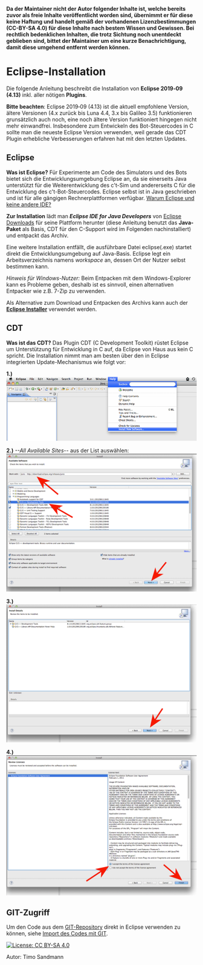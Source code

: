 **Da der Maintainer nicht der Autor folgender Inhalte ist, welche bereits zuvor als freie Inhalte veröffentlicht worden sind, übernimmt er für diese keine Haftung und handelt gemäß der vorhandenen Lizenzbestimmungen (CC-BY-SA 4.0) für diese Inhalte nach bestem Wissen und Gewissen. Bei rechtlich bedenklichen Inhalten, die trotz Sichtung noch unentdeckt geblieben sind, bittet der Maintainer um eine kurze Benachrichtigung, damit diese umgehend entfernt werden können.**

# Eclipse-Installation

Die folgende Anleitung beschreibt die Installation von **Eclipse 2019‑09 (4.13)** inkl. aller nötigen **Plugins**.

**Bitte beachten**: Eclipse 2019‑09 (4.13) ist die aktuell empfohlene Version, ältere Versionen (4.x zurück bis Luna 4.4, 3.x bis Galileo 3.5) funktionieren grunsätzlich auch noch, eine noch ältere Version funktioniert hingegen nicht mehr einwandfrei.
Insbesondere zum Entwickeln des Bot-Steuercodes in C sollte man die neueste Eclipse Version verwenden, weil gerade das CDT Plugin erhebliche Verbesserungen erfahren hat mit den letzten Updates.

## Eclipse

**Was ist Eclipse?**
Für Experimente am Code des Simulators und des Bots bietet sich die Entwicklungsumgebung Eclipse an, da sie einerseits Java unterstützt für die Weiterentwicklung des c't-Sim und andererseits C für die Entwicklung des c't-Bot-Steuercodes. Eclipse selbst ist in Java geschrieben und ist für alle gängigen Rechnerplattformen verfügbar.
[Warum Eclipse und keine andere IDE?](https://www.heise.de/ct/artikel/FAQ-fuer-c-t-Bot-und-c-t-SIM-291940.html?seite=3)

**Zur Installation** lädt man __*Eclipse IDE for Java Developers*__ von [Eclipse Downloads](https://www.eclipse.org/downloads/packages/) für seine Plattform herunter (diese Anleitung benutzt das __Java-Paket__ als Basis, CDT für den C-Support wird im Folgenden nachinstalliert) und entpackt das Archiv.

Eine weitere Installation entfällt, die ausführbare Datei eclipse(.exe) startet direkt die Entwicklungsumgebung auf Java-Basis. Eclipse legt ein Arbeitsverzeichnis namens *workspace* an, dessen Ort der Nutzer selbst bestimmen kann.

*Hinweis für Windows-Nutzer:* Beim Entpacken mit dem Windows-Explorer kann es Probleme geben, deshalb ist es sinnvoll, einen alternativen Entpacker wie z.B. 7-Zip zu verwenden.

Als Alternative zum Download und Entpacken des Archivs kann auch der [**Eclipse Installer**](https://www.eclipse.org/downloads/packages/installer) verwendet werden.

## CDT

**Was ist das CDT?** Das Plugin CDT (C Development Toolkit) rüstet Eclipse um Unterstützung für Entwicklung in C auf, da Eclipse von Haus aus kein C spricht.
Die Installation nimmt man am besten über den in Eclipse integrierten Update-Mechanismus wie folgt vor:

**1.)**
![Image: 'eclipse35_1.png'](eclipse35_1.png)

**2.)** *--All Available Sites--* aus der List auswählen:
![Image: 'cdt42_1.png'](cdt42_1.png)

**3.)**
![Image: 'cdt42_2.png'](cdt42_2.png)

**4.)**
![Image: 'cdt42_3.png'](cdt42_3.png)

## GIT-Zugriff

Um den Code aus dem [GIT-Repository](https://github.com/tsandmann/ct-bot) direkt in Eclipse verwenden zu können, siehe [Import des Codes mit GIT](../GITUndEclipse/GITUndEclipse.md).

[![License: CC BY-SA 4.0](../license.svg)](https://creativecommons.org/licenses/by-sa/4.0/)

Autor: Timo Sandmann
